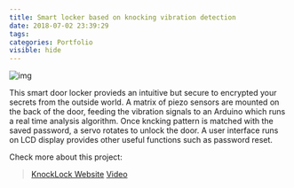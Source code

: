 ```yaml
---
title: Smart locker based on knocking vibration detection
date: 2018-07-02 23:39:29
tags:
categories: Portfolio
visible: hide
---
```

![img](knocklock.jpg)

This smart door locker provieds an intuitive but secure to encrypted your secrets from the outside world. 
A matrix of piezo sensors are mounted on the back of the door, feeding the vibration signals to an Arduino which runs a real time analysis algorithm. Once kncking pattern is matched with the saved password, a servo rotates to unlock the door. A user interface runs on LCD display provides other useful functions such as password reset.

Check more about this project:
> [KnockLock Website](http://www.ee.ic.ac.uk/zhongxuan.li15/yr2proj/default.html)
> [Video](https://www.youtube.com/watch?v=9a7YVxpA8rk)